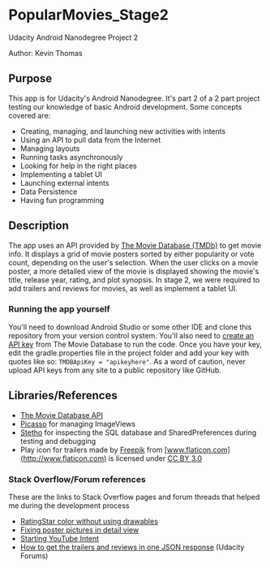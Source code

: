 # PopularMovies_Stage2
Udacity Android Nanodegree Project 2

Author: Kevin Thomas

## Purpose
This app is for Udacity's Android Nanodegree. It's part 2 of a 2 part project testing our knowledge of basic Android development. Some concepts covered are:
* Creating, managing, and launching new activities with intents
* Using an API to pull data from the Internet
* Managing layouts
* Running tasks asynchronously 
* Looking for help in the right places
* Implementing a tablet UI
* Launching external intents
* Data Persistence 
* Having fun programming

## Description
The app uses an API provided by [The Movie Database (TMDb)](https://www.themoviedb.org/) to get movie info. It displays a grid of movie posters sorted by either popularity or vote count, depending on the user's selection. When the user clicks on a movie poster, a more detailed view of the movie is displayed showing the movie's title, release year, rating, and plot synopsis.
In stage 2, we were required to add trailers and reviews for movies, as well as implement a tablet UI. 

### Running the app yourself
You'll need to download Android Studio or some other IDE and clone this repository from your version control system. 
You'll also need to [create an API key](https://www.themoviedb.org/account/signup) from The Movie Database to run the code. Once you have 
your key, edit the gradle.properties file in the project folder and add your key with quotes like so: `TMDBApiKey = "apikeyhere"`. As a word
of caution, never upload API keys from any site to a public repository like GitHub.

## Libraries/References
* [The Movie Database API ](https://www.themoviedb.org/documentation/api)
* [Picasso](http://square.github.io/picasso/) for managing ImageViews 
* [Stetho](http://facebook.github.io/stetho/) for inspecting the SQL database and SharedPreferences during testing and debugging
* Play icon for trailers made by [Freepik](http://www.freepik.com) from [www.flaticon.com](http://www.flaticon.com) is licensed under [CC BY 3.0](http://creativecommons.org/licenses/by/3.0/)

### Stack Overflow/Forum references
These are the links to Stack Overflow pages and forum threads that helped me during the development process
* [RatingStar color without using drawables](http://stackoverflow.com/questions/20209884/ratingbar-changing-star-color-without-using-custom-images
)
* [Fixing poster pictures in detail view](http://stackoverflow.com/questions/24105470/imageview-getting-very-small-under-a-linear-layout)
* [Starting YouTube Intent](http://stackoverflow.com/questions/574195/android-youtube-app-play-video-intent)
* [How to get the trailers and reviews in one JSON response](https://discussions.udacity.com/t/how-to-display-movie-reviews/27758/2) (Udacity Forums)
